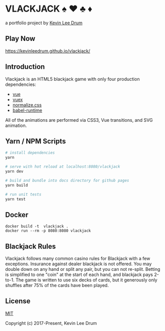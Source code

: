 # VLACKJACK :spades: :hearts: :clubs: :diamonds:

a portfolio project by [Kevin Lee Drum](https://linkedin.com/in/kevinleedrum/)

## Play Now

https://kevinleedrum.github.io/vlackjack/

## Introduction

Vlackjack is an HTML5 blackjack game with only four production dependencies:
- [vue](https://vuejs.org/)
- [vuex](https://vuex.vuejs.org/)
- [normalize.css](https://necolas.github.io/normalize.css/)
- [babel-runtime](https://babeljs.io/docs/plugins/transform-runtime/)

All of the animations are performed via CSS3, Vue transitions, and SVG animation.

## Yarn / NPM Scripts

``` bash
# install dependencies
yarn

# serve with hot reload at localhost:8080/vlackjack
yarn dev

# build and bundle into docs directory for github pages
yarn build

# run unit tests
yarn test
```

## Docker
```
docker build -t  vlackjack .
docker run --rm -p 8080:8080 vlackjack
```

## Blackjack Rules

Vlackjack follows many common casino rules for Blackjack with a few exceptions.  Insurance against dealer blackjack is not offered.  You may double down on any hand or split any pair, but you can not re-split.  Betting is simplified to one "coin" at the start of each hand, and blackjack pays 2-to-1.  The game is written to use six decks of cards, but it generously only shuffles after 75% of the cards have been played.

## License

[MIT](http://opensource.org/licenses/MIT)

Copyright (c) 2017-Present, Kevin Lee Drum
